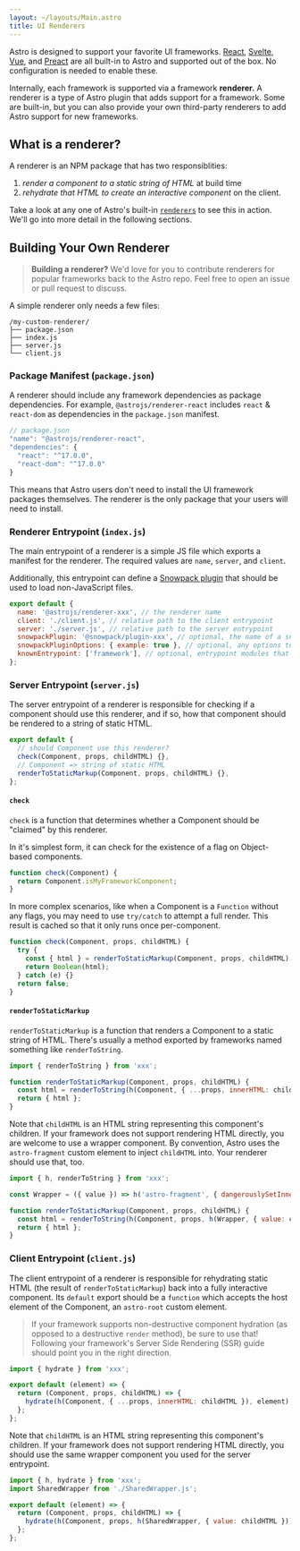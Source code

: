 ```yaml
---
layout: ~/layouts/Main.astro
title: UI Renderers
---
```


Astro is designed to support your favorite UI frameworks. [React](https://npm.im/@astrojs/renderer-react), [Svelte](https://npm.im/@astrojs/renderer-svelte), [Vue](https://npm.im/@astrojs/renderer-vue), and [Preact](https://npm.im/@astrojs/renderer-preact) are all built-in to Astro and supported out of the box. No configuration is needed to enable these.

Internally, each framework is supported via a framework **renderer.** A renderer is a type of Astro plugin that adds support for a framework. Some are built-in, but you can also provide your own third-party renderers to add Astro support for new frameworks.

## What is a renderer?

A renderer is an NPM package that has two responsiblities:

1. _render a component to a static string of HTML_ at build time
2. _rehydrate that HTML to create an interactive component_ on the client.

Take a look at any one of Astro's built-in [`renderers`](https://github.com/snowpackjs/astro/tree/main/packages/renderers) to see this in action. We'll go into more detail in the following sections.

## Building Your Own Renderer

> **Building a renderer?** We'd love for you to contribute renderers for popular frameworks back to the Astro repo. Feel free to open an issue or pull request to discuss.

A simple renderer only needs a few files:

```
/my-custom-renderer/
├── package.json
├── index.js
├── server.js
└── client.js
```

### Package Manifest (`package.json`)

A renderer should include any framework dependencies as package dependencies. For example, `@astrojs/renderer-react` includes `react` & `react-dom` as dependencies in the `package.json` manifest.

```js
// package.json
"name": "@astrojs/renderer-react",
"dependencies": {
  "react": "^17.0.0",
  "react-dom": "^17.0.0"
}
```

This means that Astro users don't need to install the UI framework packages themselves. The renderer is the only package that your users will need to install.

### Renderer Entrypoint (`index.js`)

The main entrypoint of a renderer is a simple JS file which exports a manifest for the renderer. The required values are `name`, `server`, and `client`.

Additionally, this entrypoint can define a [Snowpack plugin](https://www.snowpack.dev/guides/plugins) that should be used to load non-JavaScript files.

```js
export default {
  name: '@astrojs/renderer-xxx', // the renderer name
  client: './client.js', // relative path to the client entrypoint
  server: './server.js', // relative path to the server entrypoint
  snowpackPlugin: '@snowpack/plugin-xxx', // optional, the name of a snowpack plugin to inject
  snowpackPluginOptions: { example: true }, // optional, any options to be forwarded to the snowpack plugin
  knownEntrypoint: ['framework'], // optional, entrypoint modules that will be used by compiled source
};
```

### Server Entrypoint (`server.js`)

The server entrypoint of a renderer is responsible for checking if a component should use this renderer, and if so, how that component should be rendered to a string of static HTML.

```js
export default {
  // should Component use this renderer?
  check(Component, props, childHTML) {},
  // Component => string of static HTML
  renderToStaticMarkup(Component, props, childHTML) {},
};
```

#### `check`

`check` is a function that determines whether a Component should be "claimed" by this renderer.

In it's simplest form, it can check for the existence of a flag on Object-based components.

```js
function check(Component) {
  return Component.isMyFrameworkComponent;
}
```

In more complex scenarios, like when a Component is a `Function` without any flags, you may need to use `try/catch` to attempt a full render. This result is cached so that it only runs once per-component.

```js
function check(Component, props, childHTML) {
  try {
    const { html } = renderToStaticMarkup(Component, props, childHTML);
    return Boolean(html);
  } catch (e) {}
  return false;
}
```

#### `renderToStaticMarkup`

`renderToStaticMarkup` is a function that renders a Component to a static string of HTML. There's usually a method exported by frameworks named something like `renderToString`.

```js
import { renderToString } from 'xxx';

function renderToStaticMarkup(Component, props, childHTML) {
  const html = renderToString(h(Component, { ...props, innerHTML: childHTML }));
  return { html };
}
```

Note that `childHTML` is an HTML string representing this component's children. If your framework does not support rendering HTML directly, you are welcome to use a wrapper component. By convention, Astro uses the `astro-fragment` custom element to inject `childHTML` into. Your renderer should use that, too.

```js
import { h, renderToString } from 'xxx';

const Wrapper = ({ value }) => h('astro-fragment', { dangerouslySetInnerHTML: { __html: value } });

function renderToStaticMarkup(Component, props, childHTML) {
  const html = renderToString(h(Component, props, h(Wrapper, { value: childHTML })));
  return { html };
}
```

### Client Entrypoint (`client.js`)

The client entrypoint of a renderer is responsible for rehydrating static HTML (the result of `renderToStaticMarkup`) back into a fully interactive component. Its `default` export should be a `function` which accepts the host element of the Component, an `astro-root` custom element.

> If your framework supports non-destructive component hydration (as opposed to a destructive `render` method), be sure to use that! Following your framework's Server Side Rendering (SSR) guide should point you in the right direction.

```js
import { hydrate } from 'xxx';

export default (element) => {
  return (Component, props, childHTML) => {
    hydrate(h(Component, { ...props, innerHTML: childHTML }), element);
  };
};
```

Note that `childHTML` is an HTML string representing this component's children. If your framework does not support rendering HTML directly, you should use the same wrapper component you used for the server entrypoint.

```js
import { h, hydrate } from 'xxx';
import SharedWrapper from './SharedWrapper.js';

export default (element) => {
  return (Component, props, childHTML) => {
    hydrate(h(Component, props, h(SharedWrapper, { value: childHTML })), element);
  };
};
```

